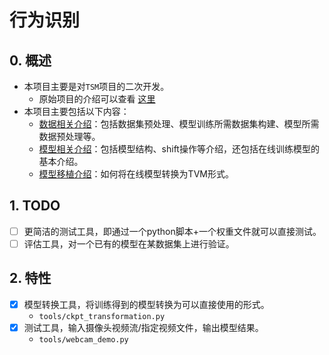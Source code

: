 # 行为识别

## 0. 概述
+ 本项目主要是对`TSM`项目的二次开发。
  + 原始项目的介绍可以查看 [这里](docs/original_README.md)
+ 本项目主要包括以下内容：
  + [数据相关介绍](docs/DATA.md)：包括数据集预处理、模型训练所需数据集构建、模型所需数据预处理等。
  + [模型相关介绍](docs/MODEL.md)：包括模型结构、shift操作等介绍，还包括在线训练模型的基本介绍。
  + [模型移植介绍](online_demo/README.md)：如何将在线模型转换为TVM形式。

## 1. TODO
+ [ ] 更简洁的测试工具，即通过一个python脚本+一个权重文件就可以直接测试。
+ [ ] 评估工具，对一个已有的模型在某数据集上进行验证。

## 2. 特性
+ [x] 模型转换工具，将训练得到的模型转换为可以直接使用的形式。
  + `tools/ckpt_transformation.py`
+ [x] 测试工具，输入摄像头视频流/指定视频文件，输出模型结果。
  + `tools/webcam_demo.py`
